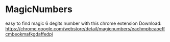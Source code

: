 # MagicNumbers
 easy to find magic 6 degits number with this chrome extension
 Download: https://chrome.google.com/webstore/detail/magicnumbers/eachmpbcaoeffcmbeokmafkgdaffedpi
